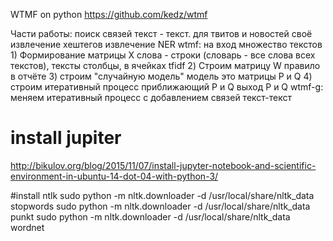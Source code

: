 WTMF on python https://github.com/kedz/wtmf


Части работы:
    поиск связей текст - текст.
        для твитов и новостей своё
        извлечение хештегов
        извлечение NER
    wtmf:
        на вход множество текстов
        1) Формирование матрицы X
            слова - строки (словарь - все слова всех текстов), тексты столбцы, в ячейках tfidf
        2) Строим матрицу W
            правило в отчёте
        3) строим "случайную модель"
            модель это матрицы P и Q
        4) строим итеративный процеcc приближающий P и Q
        выход P и Q
    wtmf-g:
        меняем итеративный процесс с добавлением связей текст-текст

# install jupiter
http://bikulov.org/blog/2015/11/07/install-jupyter-notebook-and-scientific-environment-in-ubuntu-14-dot-04-with-python-3/

#install ntlk
sudo python -m nltk.downloader -d /usr/local/share/nltk_data stopwords
sudo python -m nltk.downloader -d /usr/local/share/nltk_data punkt
sudo python -m nltk.downloader -d /usr/local/share/nltk_data wordnet